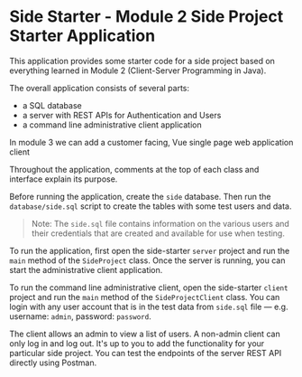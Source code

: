# Side Starter - Module 2 Side Project Starter Application

This application provides some starter code for a side project based on everything learned in Module 2 (Client-Server Programming in Java).

The overall application consists of several parts:
- a SQL database
- a server with REST APIs for Authentication and Users
- a command line administrative client application

In module 3 we can add a customer facing, Vue single page web application client

Throughout the application, comments at the top of each class and interface explain its purpose.

Before running the application, create the `side` database. Then run the `database/side.sql` script to create the tables with some test users and data.

> Note: The `side.sql` file contains information on the various users and their credentials that are created and available for use when testing.

To run the application, first open the side-starter `server` project and run the `main` method of the `SideProject` class. Once the server is running, you can start the administrative client application.

To run the command line administrative client, open the side-starter `client` project and run the `main` method of the `SideProjectClient` class. You can login with any user account that is in the test data from `side.sql` file — e.g. username: `admin`, password: `password`.

The client allows an admin to view a list of users.  A non-admin client can only log in and log out.  It's up to you to add the functionality for your particular side project.
You can test the endpoints of the server REST API directly using Postman. 